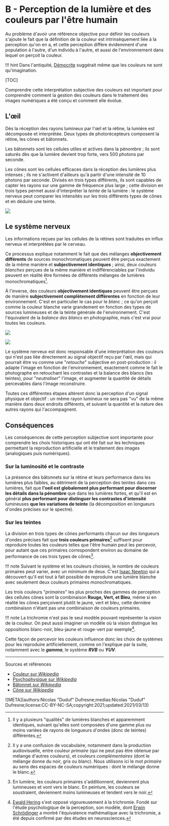 # B - Perception de la lumière et des couleurs par l'être humain

Au problème d'avoir une référence objective pour définir les couleurs s'ajoute le fait que la définition de la couleur est intrinsèquement liée à la perception qu'on en a, et cette perception diffère évidemment d'une population à l'autre, d'un individu à l'autre, et aussi de l'environnement dans lequel on perçoit la couleur.

!!! hint
    Dans l'antiquité, [Démocrite](https://fr.wikipedia.org/wiki/D%C3%A9mocrite) suggérait même que les couleurs ne sont qu'imagination.

[TOC]

Comprendre cette interprétation subjective des couleurs est important pour comprendre comment la gestion des couleurs dans le traitement des images numériques a été conçu et comment elle évolue.

## L'œil

Dès la réception des rayons lumineux par l'œil et la rétine, la lumière est décomposée et interprétée. Deux types de photorécepteurs composent la rétine, les cônes et bâtonnets.

Les bâtonnets sont les cellules utiles et actives dans la pénombre ; ils sont saturés dès que la lumière devient trop forte, vers 500 photons par seconde.

Les cônes sont les cellules efficaces dans la réception des lumières plus intenses ; ils ne s'activent d'ailleurs qu'à partir d'une intensité de 10 photons par seconde. Divisés en trois types différents, ils sont capables de capter les rayons sur une gamme de fréquence plus large ; cette division en trois types permet aussi d'interpréter la *teinte* de la lumière : le système nerveux peut comparer les intensités sur les trois différents types de cônes et en déduire une teinte.

![](/img/colors/retina-absorption.svg)

## Le système nerveux

Les informations reçues par les cellules de la rétines sont traduites en influx nerveux et interprétées par le cerveau.

Ce processus explique notamment le fait que des mélanges **objectivement différents** de sources monochromatiques peuvent être perçus exactement de la même manière et **subjectivement identiques** ; ainsi, deux couleurs *blanches* perçues de la même manière et indifférenciables par l'individu peuvent en réalité être formées de différents mélanges de lumières monochromatiques[^1].

À l'inverse, des couleurs **objectivement identiques** peuvent être perçues de manière **subjectivement complètement différentes** en fonction de leur environnement. C'est en particulier le cas pour le *blanc* ; ce qu'on perçoit comme la couleur blanche varie grandement en fonction des types de sources lumineuses et de la teinte générale de l'environnement. C'est l'équivalent de la *balance des blancs* en photographie, mais c'est vrai pour toutes les couleurs.

![](/img/colors/grey-illusion-1.svg)

![](/img/colors/grey-illusion-2.svg)

Le système nerveux est donc responsable d'une interprétation des couleurs qui n'est pas liée directement au signal objectif reçu par l'œil, mais qui pourrait être vu comme une "*retouche*" subjective en post-production : il adapte l'image en fonction de l'environnement, exactement comme le fait le photographe en retouchant les contrastes et la balance des blancs (les teintes), pour "*neutraliser*" l'image, et augmenter la quantité de détails percevables dans l'image reconstruire.

Toutes ces différentes étapes altèrent donc la perception d'un signal physique et objectif : un même rayon lumineux ne sera pas "*vu*" de la même manière dans deux endroits différents, et suivant la quantité et la nature des autres rayons qui l'accompagnent.

## Conséquences

Les conséquences de cette perception subjective sont importante pour comprendre les choix historiques qui ont été fait sur les techniques permettant la reproduction artificielle et le traitement des images (analogiques puis numériques).

### Sur la luminosité et le contraste

La présence des bâtonnets sur la rétine et leurs performance dans les lumières plus faibles, au détriment de la perception des teintes dans ces lumières, fait que **l'oeil est globalement plus performant pour discerner les détails dans la pénombre** que dans les lumières fortes, et qu'il est en général **plus performant pour distinguer les contrastes d'intensité** lumineuses **que les variations de teinte** (la décomposition en longueurs d'ondes précises sur le spectre).

### Sur les teintes

La division en trois types de cônes performants chacun sur des longueurs d'ondes précises fait que **trois couleurs primaires**[^2] suffisent pour reproduire toutes les couleurs telles que l'être humain peut les percevoir, pour autant que ces primaires correspondent environ au domaine de performance de ces trois types de cônes[^3].

!!! note
    Suivant le système et les couleurs choisies, le nombre de couleurs primaires peut varier, avec un minimum de deux. C'est [Isaac Newton](https://fr.wikipedia.org/wiki/Isaac_Newton) qui a découvert qu'il est tout à fait possible de reproduire une lumière blanche avec seulement deux couleurs primaires monochromatiques.

Les trois couleurs "*primaires*" les plus proches des gammes de perception des cellules cônes sont la combinaison **Rouge, Vert, et Bleu**, même si en réalité les cônes perçoivent plutôt le jaune, vert et bleu, cette dernière combinaison n'étant pas une combinaison de couleurs primaires.

!!! note
    La trichromie n'est pas le seul modèle pouvant représenter la vision de la couleur. On peut aussi imaginer un modèle où la vision distingue les oppositions blanc-noir, bleu-jaune et rouge-vert par exemple[^4].

Cette façon de percevoir les couleurs influence donc les choix de systèmes pour les reproduire artificiellement, comme on l'explique par la suite, notamment avec le ***gamma***, le système ***RVB*** ou ***YUV***.

----
Sources et références

- [Couleur sur *Wikipedia*](https://fr.wikipedia.org/wiki/Couleur)
- [Psychophysique sur *Wikipedia*](https://fr.wikipedia.org/wiki/Psychophysique)
- [Bâtonnet sur *Wikipedia*](https://fr.wikipedia.org/wiki/B%C3%A2tonnet)
- [Cône sur *Wikipedia*](https://fr.wikipedia.org/wiki/C%C3%B4ne_(photor%C3%A9cepteur))

![META](authors:Nicolas "Duduf" Dufresne;medias:Nicolas "Duduf" Dufresne;license:CC-BY-NC-SA;copyright:2021;updated:2021/03/13)

[^1]:
    Il y a plusieurs "qualités" de lumières blanches et apparemment identiques, suivant qu'elles sont composées d'une gamme plus ou moins variées de rayons de longueurs d'ondes (donc de teintes) différentes.
[^2]:
    Il y a une confusion de vocabulaire, notamment dans la production audiovisuelle, entre couleur *primaire* (qui ne peut pas être obtenue par mélange d'autres couleurs), et couleurs *complémentaires* (dont le mélange donne du noir, gris ou blanc). Nous utilisons ici le mot *primaire* au sens des espaces de couleurs numériques : dont le mélange donne le blanc.
[^3]:
    En lumière, les couleurs primaires s'additionnent, deviennent plus lumineuses et vont vers le blanc. En peinture, les couleurs se soustraient, deviennent moins lumineuses et tendent vers le noir.
[^4]:
    [Ewald Hering](https://fr.wikipedia.org/wiki/Ewald_Hering) s'est opposé vigoureusement à la trichromie. Fondé sur l'étude psychologique de la perception, son modèle, dont [Erwin Schrödinger](https://fr.wikipedia.org/wiki/Erwin_Schr%C3%B6dinger) a montré l'équivalence mathématique avec la trichromie, a été depuis confirmé par des études en neurosciences. 